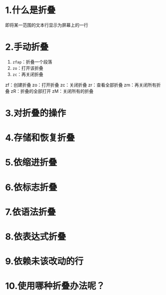 # 1.什么是折叠

即将某一范围的文本行显示为屏幕上的一行

# 2.手动折叠

1. `zfap`：折叠一个段落
2. `zo`：打开该折叠
3. `zc`：再关闭折叠

zf：创建折叠
zo：打开折叠
zc：关闭折叠
zr：查看全部折叠
zm：再关闭所有折叠
zR：折叠的全部打开
zM：关闭所有的折叠

# 3.对折叠的操作

# 4.存储和恢复折叠

# 5.依缩进折叠

# 6.依标志折叠

# 7.依语法折叠

# 8.依表达式折叠

# 9.依赖未该改动的行

# 10.使用哪种折叠办法呢？